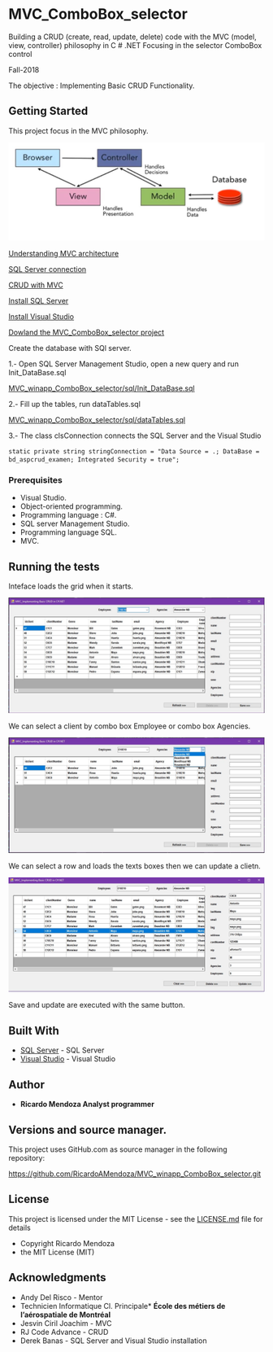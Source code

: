 # MVC_ComboBox_selector

Building a CRUD (create, read, update, delete) code with the MVC (model, view, controller) philosophy in  C # .NET Focusing in the selector ComboBox control

Fall-2018

The objective : Implementing Basic CRUD Functionality.

## Getting Started

This project focus in the MVC philosophy.

![MVC](/img/MVCmodel.JPG "MVC")

[Understanding MVC architecture](https://www.youtube.com/watch?v=eTdVkgF_Slo)

[SQL Server connection](https://www.youtube.com/watch?v=OdDkFPO_nto)

[CRUD with MVC](https://www.youtube.com/watch?v=_H8vswpMSOw&t=650s)

[Install SQL Server](https://www.microsoft.com/en-ca/sql-server/sql-server-downloads)

[Install Visual Studio](https://visualstudio.microsoft.com/)

[Dowland the MVC_ComboBox_selector project](https://github.com/RicardoAMendoza/MVC_winapp_ComboBox_selector)


Create the database with SQl server. 

1.- Open SQL Server Management Studio, open a new query and run Init_DataBase.sql

[MVC_winapp_ComboBox_selector/sql/Init_DataBase.sql](https://github.com/RicardoAMendoza/MVC_winapp_ComboBox_selector/blob/master/sql/Init_DataBase.sql)

2.- Fill up the tables, run dataTables.sql

[MVC_winapp_ComboBox_selector/sql/dataTables.sql](https://github.com/RicardoAMendoza/MVC_winapp_ComboBox_selector/blob/master/sql/Init_DataBase.sql)

3.- The class clsConnection connects the SQL Server and the Visual Studio

```
static private string stringConnection = "Data Source = .; DataBase = bd_aspcrud_examen; Integrated Security = true";
```

### Prerequisites

 * Visual Studio.
 * Object-oriented programming.
 * Programming language : C#.
 * SQL server Management Studio.
 * Programming language SQL.
 * MVC.

## Running the tests

Inteface loads the grid when it starts.

![INIT](/img/init.jpg "Init")

We can select a client by combo box Employee or combo box Agencies.

![Select by Employee or Agency](/img/select.jpg "Select by employee or agency")

We can select a row and loads the texts boxes then we can update a clietn.

![Select By Row](/img/byRow.jpg "Select by row")

Save and update are executed with the same button.


## Built With

* [SQL Server](https://www.microsoft.com/en-ca/sql-server/sql-server-downloads) - SQL Server
* [Visual Studio](https://visualstudio.microsoft.com/) - Visual Studio

## Author

* **Ricardo Mendoza Analyst programmer**

## Versions and source manager. 

This project uses GitHub.com as source manager in the following repository:

https://github.com/RicardoAMendoza/MVC_winapp_ComboBox_selector.git


## License

This project is licensed under the MIT License - see the [LICENSE.md](LICENSE.md) file for details

- Copyright Ricardo Mendoza
- the MIT License (MIT)

## Acknowledgments

* Andy Del Risco - Mentor
* Technicien Informatique Cl. Principale* 
**École des métiers de l’aérospatiale de Montréal**
* Jesvin Ciril Joachim - MVC
* RJ Code Advance - CRUD
* Derek Banas - SQL Server and Visual Studio installation








